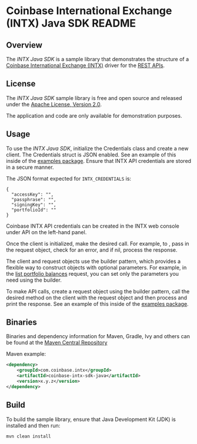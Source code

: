 # Coinbase International Exchange (INTX) Java SDK README

## Overview

The *INTX Java SDK* is a sample library that demonstrates the structure of a [Coinbase International Exchange (INTX)](https://international.coinbase.com/) driver for
the [REST APIs](https://docs.cloud.coinbase.com/intx/reference).

## License

The *INTX Java SDK* sample library is free and open source and released under the [Apache License, Version 2.0](LICENSE).

The application and code are only available for demonstration purposes.

## Usage

To use the *INTX Java SDK*, initialize the Credentials class and create a new client. The Credentials struct is JSON
enabled. See an example of this inside of the [examples package](https://github.com/coinbase-samples/intx-sdk-java/blob/main/src/main/java/com/coinbase/examples/Main.java). Ensure that INTX API credentials are stored in a secure manner.

The JSON format expected for `INTX_CREDENTIALS` is:

```
{
  "accessKey": "",
  "passphrase": "",
  "signingKey": "",
  "portfolioId": ""
}
```

Coinbase INTX API credentials can be created in the INTX web console under API on the left-hand panel.

Once the client is initialized, make the desired call. For example, to ,
pass in the request object, check for an error, and if nil, process the response.

The client and request objects use the builder pattern, which provides a flexible way to construct objects with optional parameters. For example, in the [list portfolio balances](https://docs.cdp.coinbase.com/intx/reference/getportfoliobalances/) request, you can set only the parameters you need using the builder. 

To make API calls, create a request object using the builder pattern, call the desired method on the client with the request object and then process and print the response. See an example of this inside of the [examples package](https://github.com/coinbase-samples/intx-sdk-java/blob/main/src/main/java/com/coinbase/examples/Main.java).

## Binaries

Binaries and dependency information for Maven, Gradle, Ivy and others can be found at the [Maven Central Repository](https://central.sonatype.com/search?q=g%3Acom.coinbase.intx+a%3Acoinbase-intx-sdk-java&smo=true)

Maven example:

```xml
<dependency>
    <groupId>com.coinbase.intx</groupId>
    <artifactId>coinbase-intx-sdk-java</artifactId>
    <version>x.y.z</version>
</dependency>
```

## Build

To build the sample library, ensure that Java Development Kit (JDK) is installed and then run:

```bash
mvn clean install
```
